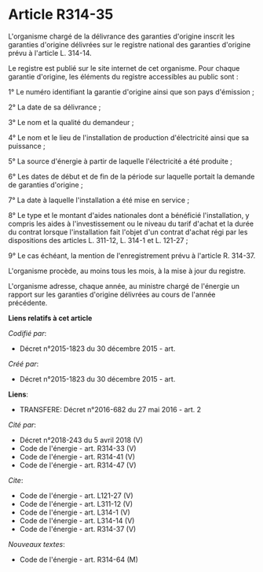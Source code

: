 # Article R314-35

L'organisme chargé de la délivrance des garanties d'origine inscrit les garanties d'origine délivrées sur le registre
national des garanties d'origine prévu à l'article L. 314-14. 

Le registre est publié sur le site internet de cet organisme. Pour chaque garantie d'origine, les éléments du registre
accessibles au public sont : 

1° Le numéro identifiant la garantie d'origine ainsi que son pays d'émission ; 

2° La date de sa délivrance ; 

3° Le nom et la qualité du demandeur ; 

4° Le nom et le lieu de l'installation de production d'électricité ainsi que sa puissance ; 

5° La source d'énergie à partir de laquelle l'électricité a été produite ; 

6° Les dates de début et de fin de la période sur laquelle portait la demande de garanties d'origine ; 

7° La date à laquelle l'installation a été mise en service ; 

8° Le type et le montant d'aides nationales dont a bénéficié l'installation, y compris les aides à l'investissement ou le
niveau du tarif d'achat et la durée du contrat lorsque l'installation fait l'objet d'un contrat d'achat régi par les
dispositions des articles L. 311-12, L. 314-1 et L. 121-27 ; 

9° Le cas échéant, la mention de l'enregistrement prévu à l'article R. 314-37. 

L'organisme procède, au moins tous les mois, à la mise à jour du registre. 

L'organisme adresse, chaque année, au ministre chargé de l'énergie un rapport sur les garanties d'origine délivrées au cours
de l'année précédente.

**Liens relatifs à cet article**

_Codifié par_:

  - Décret n°2015-1823 du 30 décembre 2015 - art.

_Créé par_:

  - Décret n°2015-1823 du 30 décembre 2015 - art.

**Liens**:

  - TRANSFERE: Décret n°2016-682 du 27 mai 2016 - art. 2

_Cité par_:

  - Décret n°2018-243 du 5 avril 2018 (V)
  - Code de l'énergie - art. R314-33 (V)
  - Code de l'énergie - art. R314-41 (V)
  - Code de l'énergie - art. R314-47 (V)

_Cite_:

  - Code de l'énergie - art. L121-27 (V)
  - Code de l'énergie - art. L311-12 (V)
  - Code de l'énergie - art. L314-1 (V)
  - Code de l'énergie - art. L314-14 (V)
  - Code de l'énergie - art. R314-37 (V)

_Nouveaux textes_:

  - Code de l'énergie - art. R314-64 (M)
